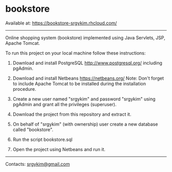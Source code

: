 # bookstore
Available at: https://bookstore-srgykim.rhcloud.com/
_________________________________________________________________________________________________________________________
Online shopping system (bookstore) implemented using Java Servlets, JSP, Apache Tomcat.

To run this project on your local machine follow these instructions:

1. Download and install PostgreSQL http://www.postgresql.org/ including pgAdmin.

2. Download and install Netbeans https://netbeans.org/
   Note: Don't forget to include Apache Tomcat to be installed during the installation procedure.

3. Create a new user named "srgykim" and password "srgykim" using pgAdmin and grant all the privileges (superuser).

4. Download the project from this repository and extract it.

5. On behalf of "srgykim" (with ownership) user create a new database called "bookstore".

6. Run the script bookstore.sql

7. Open the project using Netbeans and run it. 
_________________________________________________________________________________________________________________________

Contacts:
srgykim@gmail.com
